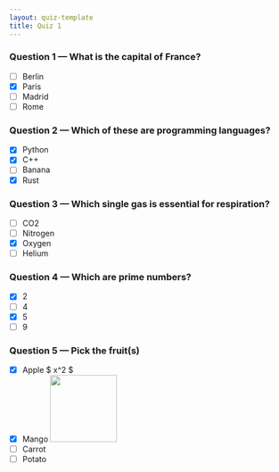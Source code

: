 ```yaml
---
layout: quiz-template
title: Quiz 1
---
```


### Question 1 — What is the capital of France?
- [ ] Berlin
- [x] Paris
- [ ] Madrid
- [ ] Rome

### Question 2 — Which of these are programming languages?
- [x] Python
- [x] C++
- [ ] Banana
- [x] Rust

### Question 3 — Which single gas is essential for respiration?
- [ ] CO2
- [ ] Nitrogen
- [x] Oxygen
- [ ] Helium

### Question 4 — Which are prime numbers?
- [x] 2
- [ ] 4
- [x] 5
- [ ] 9

### Question 5 — Pick the fruit(s) 
- [x] Apple $ x^2 $
- [x] Mango <img src="https://upload.wikimedia.org/wikipedia/commons/9/9f/Not-gate-en.svg" width="120">
- [ ] Carrot
- [ ] Potato
